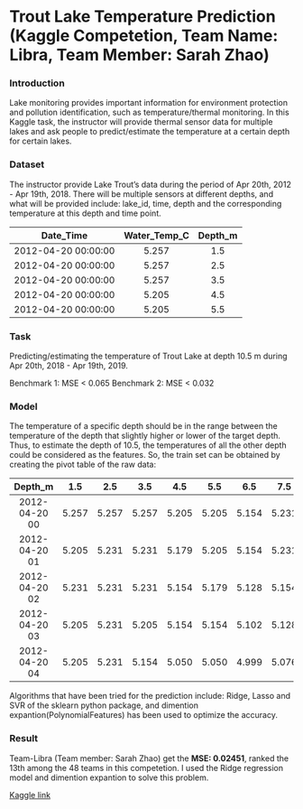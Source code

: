 # Trout Lake Temperature Prediction (Kaggle Competetion, Team Name: Libra, Team Member: Sarah Zhao)

### Introduction
Lake monitoring provides important information for environment protection and pollution identification, such as temperature/thermal monitoring. In this Kaggle task, the instructor will provide thermal sensor data for multiple lakes and ask people to predict/estimate the temperature at a certain depth for certain lakes.

### Dataset
The instructor provide Lake Trout’s data during the period of Apr 20th, 2012 - Apr 19th, 2018. There will be multiple sensors at different depths, and what will be provided include: lake_id, time, depth and the corresponding temperature at this depth and time point. 

|Date_Time	           |Water_Temp_C	|Depth_m|
|:-----------------:|:-----------:|:-------:|
|2012-04-20 00:00:00	 |5.257	        |1.5|
|2012-04-20 00:00:00	 |5.257        	|2.5|
|2012-04-20 00:00:00	 |5.257       	|3.5|
|2012-04-20 00:00:00	 |5.205	        |4.5|
|2012-04-20 00:00:00	 |5.205         |5.5|

### Task
Predicting/estimating the temperature of Trout Lake at depth 10.5 m during Apr 20th, 2018 - Apr 19th, 2019. 

Benchmark 1:  MSE < 0.065
Benchmark 2:  MSE < 0.032

### Model
The temperature of a specific depth should be in the range between the temperature of the depth that slightly higher or lower of the target depth. Thus, to estimate the depth of 10.5, the temperatures of all the other depth could be considered as the features. So, the train set can be obtained by creating the pivot table of the raw data:

|Depth_m	          |1.5	|2.5	|3.5	|4.5	|5.5	|6.5	|7.5	|8.5	|9.5	|10.5	|11.5	|12.5	|14.5	|16.5	|18.5	|20.5|
|:----------------:|:---:|:---:|:---:|:---:|:---:|:---:|:---:|:---:|:---:|:---:|:---:|:---:|:---:|:---:|:---:|:---:|									
|2012-04-20 00	|5.257	|5.257	|5.257	|5.205	|5.205	|5.154	|5.231	|5.128	|5.102	|5.076	|4.792	|4.818	|4.766	|4.792	|4.792	|4.818|
|2012-04-20 01	|5.205	|5.231	|5.231	|5.179	|5.205	|5.154	|5.231	|5.128	|5.024	|4.999	|4.792	|4.818	|4.766	|4.792	|4.792	|4.792|
|2012-04-20 02	|5.231	|5.231	|5.231	|5.154	|5.179	|5.128	|5.154	|4.973	|4.895	|4.895	|4.792	|4.792	|4.740	|4.792	|4.792	|4.792|
|2012-04-20 03	|5.205	|5.231	|5.205	|5.154	|5.154	|5.102	|5.128	|4.999	|4.895	|4.921	|4.766	|4.818	|4.766	|4.792	|4.792	|4.766|
|2012-04-20 04	|5.205	|5.231	|5.154	|5.050	|5.050	|4.999	|5.076	|4.999	|4.947	|4.973	|4.818	|4.844	|4.792	|4.792	|4.792	|4.766|  

Algorithms that have been tried for the prediction include: Ridge, Lasso and SVR of the sklearn python package, and dimention expantion(PolynomialFeatures) has been used to optimize the accuracy.

### Result 
Team-Libra (Team member: Sarah Zhao) get the **MSE: 0.02451**, ranked the 13th among the 48 teams in this competetion.
I used the Ridge regression model and dimention expantion to solve this problem.

[Kaggle link](https://www.kaggle.com/c/si670fall2020/leaderboard)








